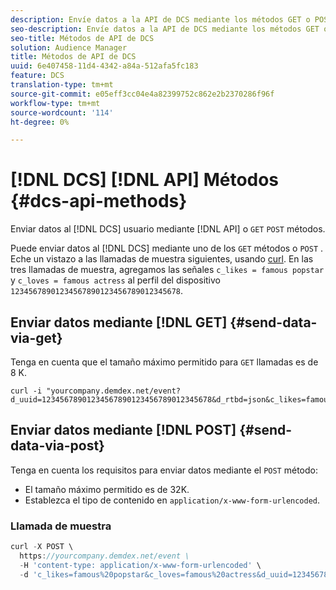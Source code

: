 ```yaml
---
description: Envíe datos a la API de DCS mediante los métodos GET o POST.
seo-description: Envíe datos a la API de DCS mediante los métodos GET o POST.
seo-title: Métodos de API de DCS
solution: Audience Manager
title: Métodos de API de DCS
uuid: 6e407458-11d4-4342-a84a-512afa5fc183
feature: DCS
translation-type: tm+mt
source-git-commit: e05eff3cc04e4a82399752c862e2b2370286f96f
workflow-type: tm+mt
source-wordcount: '114'
ht-degree: 0%

---
```



# [!DNL DCS] [!DNL API] Métodos {#dcs-api-methods}

Enviar datos al [!DNL DCS] usuario mediante [!DNL API] o `GET` `POST` métodos.

Puede enviar datos al [!DNL DCS] mediante uno de los `GET` métodos o `POST` . Eche un vistazo a las llamadas de muestra siguientes, usando [curl](https://curl.haxx.se/). En las tres llamadas de muestra, agregamos las señales `c_likes = famous popstar` y `c_loves = famous actress` al perfil del dispositivo `12345678901234567890123456789012345678`.

## Enviar datos mediante [!DNL GET] {#send-data-via-get}

Tenga en cuenta que el tamaño máximo permitido para `GET` llamadas es de 8 K.

```
curl -i "yourcompany.demdex.net/event?d_uuid=12345678901234567890123456789012345678&d_rtbd=json&c_likes=famous%20popstar&c_loves=famous%20actress"
```

## Enviar datos mediante [!DNL POST] {#send-data-via-post}

Tenga en cuenta los requisitos para enviar datos mediante el `POST` método:

* El tamaño máximo permitido es de 32K.
* Establezca el tipo de contenido en `application/x-www-form-urlencoded`.

### Llamada de muestra

```js
curl -X POST \
  https://yourcompany.demdex.net/event \
  -H 'content-type: application/x-www-form-urlencoded' \
  -d 'c_likes=famous%20popstar&c_loves=famous%20actress&d_uuid=12345678901234567890123456789012345678'
```
